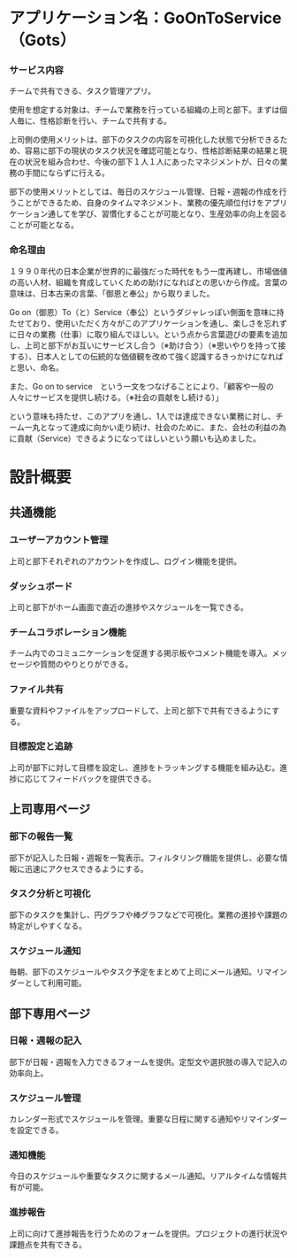 # アプリケーション名：GoOnToService（Gots）
### サービス内容
チームで共有できる、タスク管理アプリ。

使用を想定する対象は、チームで業務を行っている組織の上司と部下。まずは個人毎に、性格診断を行い、チームで共有する。


上司側の使用メリットは、部下のタスクの内容を可視化した状態で分析できるため、容易に部下の現状のタスク状況を確認可能となり、性格診断結果の結果と現在の状況を組み合わせ、今後の部下１人１人にあったマネジメントが、日々の業務の手間にならずに行える。


部下の使用メリットとしては、毎日のスケジュール管理、日報・週報の作成を行うことができるため、自身のタイムマネジメント、業務の優先順位付けをアプリケーション通してを学び、習慣化することが可能となり、生産効率の向上を図ることが可能となる。



### 命名理由
１９９０年代の日本企業が世界的に最強だった時代をもう一度再建し、市場価値の高い人材、組織を育成していくための助けになればとの思いから作成。言葉の意味は、日本古来の言葉、「御恩と奉公」から取りました。

Go on（御恩）To（と）Service（奉公）というダジャレっぽい側面を意味に持たせており、使用いただく方々がこのアプリケーションを通し、楽しさを忘れずに日々の業務（仕事）に取り組んでほしい。という点から言葉遊びの要素を追加し、上司と部下がお互いにサービスし合う（※助け合う）（※思いやりを持って接する）、日本人としての伝統的な価値観を改めて強く認識するきっかけになればと思い、命名。

また、Go on to service　という一文をつなげることにより、「顧客や一般の人々にサービスを提供し続ける。（※社会の貢献をし続ける）」

という意味も持たせ、このアプリを通し、1人では達成できない業務に対し、チーム一丸となって達成に向かい走り続け、社会のために、また、会社の利益の為に貢献（Service）できるようになってほしいという願いも込めました。



# 設計概要
## 共通機能
### ユーザーアカウント管理
上司と部下それぞれのアカウントを作成し、ログイン機能を提供。
### ダッシュボード
上司と部下がホーム画面で直近の進捗やスケジュールを一覧できる。
### チームコラボレーション機能
チーム内でのコミュニケーションを促進する掲示板やコメント機能を導入。メッセージや質問のやりとりができる。
### ファイル共有
重要な資料やファイルをアップロードして、上司と部下で共有できるようにする。
### 目標設定と追跡
上司が部下に対して目標を設定し、進捗をトラッキングする機能を組み込む。進捗に応じてフィードバックを提供できる。


## 上司専用ページ
### 部下の報告一覧
部下が記入した日報・週報を一覧表示。フィルタリング機能を提供し、必要な情報に迅速にアクセスできるようにする。
### タスク分析と可視化
部下のタスクを集計し、円グラフや棒グラフなどで可視化。業務の進捗や課題の特定がしやすくなる。
### スケジュール通知
毎朝、部下のスケジュールやタスク予定をまとめて上司にメール通知。リマインダーとして利用可能。
## 部下専用ページ
### 日報・週報の記入
部下が日報・週報を入力できるフォームを提供。定型文や選択肢の導入で記入の効率向上。

### スケジュール管理
カレンダー形式でスケジュールを管理。重要な日程に関する通知やリマインダーを設定できる。
### 通知機能
今日のスケジュールや重要なタスクに関するメール通知。リアルタイムな情報共有が可能。
### 進捗報告
上司に向けて進捗報告を行うためのフォームを提供。プロジェクトの進行状況や課題点を共有できる。

